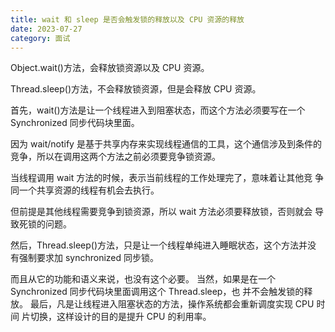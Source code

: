 ```yaml
---
title: wait 和 sleep 是否会触发锁的释放以及 CPU 资源的释放
date: 2023-07-27
category: 面试
---
```


Object.wait()方法，会释放锁资源以及 CPU 资源。

 Thread.sleep()方法，不会释放锁资源，但是会释放 CPU 资源。

首先，wait()方法是让一个线程进入到阻塞状态，而这个方法必须要写在一个 Synchronized 同步代码块里面。

因为 wait/notify 是基于共享内存来实现线程通信的工具，这个通信涉及到条件的 竞争，所以在调用这两个方法之前必须要竞争锁资源。

当线程调用 wait 方法的时候，表示当前线程的工作处理完了，意味着让其他竞 争同一个共享资源的线程有机会去执行。

但前提是其他线程需要竞争到锁资源，所以 wait 方法必须要释放锁，否则就会 导致死锁的问题。

然后，Thread.sleep()方法，只是让一个线程单纯进入睡眠状态，这个方法并没 有强制要求加 synchronized 同步锁。

而且从它的功能和语义来说，也没有这个必要。 当然，如果是在一个 Synchronized 同步代码块里面调用这个 Thread.sleep，也 并不会触发锁的释放。 最后，凡是让线程进入阻塞状态的方法，操作系统都会重新调度实现 CPU 时间 片切换，这样设计的目的是提升 CPU 的利用率。